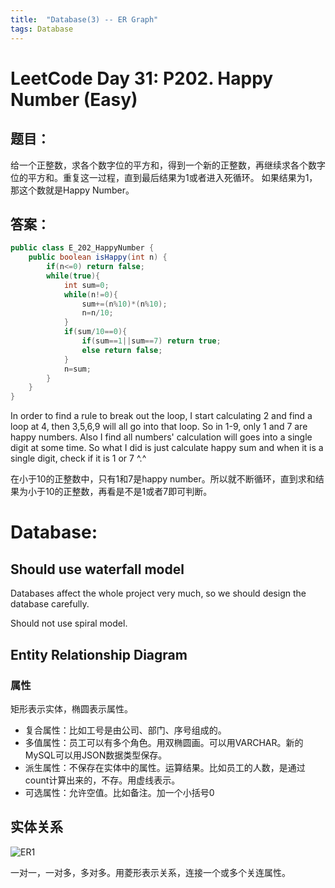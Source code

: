 ```yaml
---
title:  "Database(3) -- ER Graph"
tags: Database
---
```


# LeetCode Day 31: P202. Happy Number (Easy)

## 题目：

给一个正整数，求各个数字位的平方和，得到一个新的正整数，再继续求各个数字位的平方和。重复这一过程，直到最后结果为1或者进入死循环。
如果结果为1，那这个数就是Happy Number。

## 答案：

```java
public class E_202_HappyNumber {
    public boolean isHappy(int n) {
        if(n<=0) return false;
        while(true){
            int sum=0;
            while(n!=0){
                sum+=(n%10)*(n%10);
                n=n/10;
            }
            if(sum/10==0){
                if(sum==1||sum==7) return true;
                else return false;
            }
            n=sum;
        }
    }
}
```

In order to find a rule to break out the loop, I start calculating 2 and find a loop at 4, then 3,5,6,9 will all
go into that loop. So in 1-9, only 1 and 7 are happy numbers. Also I find all numbers' calculation will goes into
a single digit at some time. So what I did is just calculate happy sum and when it is a single digit, 
check if it is 1 or 7 ^.^

在小于10的正整数中，只有1和7是happy number。所以就不断循环，直到求和结果为小于10的正整数，再看是不是1或者7即可判断。

# Database:

## Should use waterfall model

Databases affect the whole project very much, so we should design the database carefully.

Should not use spiral model.

## Entity Relationship Diagram

### 属性

矩形表示实体，椭圆表示属性。

* 复合属性：比如工号是由公司、部门、序号组成的。
* 多值属性：员工可以有多个角色。用双椭圆画。可以用VARCHAR。新的MySQL可以用JSON数据类型保存。
* 派生属性：不保存在实体中的属性。运算结果。比如员工的人数，是通过count计算出来的，不存。用虚线表示。
* 可选属性：允许空值。比如备注。加一个小括号0

## 实体关系

![ER1]({{site.baseurl}}/assets/images/201908/ER1.png)

一对一，一对多，多对多。用菱形表示关系，连接一个或多个关连属性。














